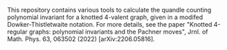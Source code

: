 This repository contains various tools to calculate the quandle counting polynomial invariant for a knotted 4-valent graph, given in a modifed Dowker-Thistletwaite notation. For more details, see the paper "Knotted 4-regular graphs: polynomial invariants and the Pachner moves", Jrnl. of Math. Phys. 63, 063502 (2022) [arXiv:2206.05816].
